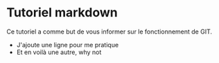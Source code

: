 # Tutoriel markdown

Ce tutoriel a comme but de vous informer sur le fonctionnement de GIT.
- J'ajoute une ligne pour me pratique
- Et en voilà une autre, why not